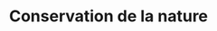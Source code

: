 ---
title: Conservation de la nature
longTitle: 'Conservation de la nature'
tags:
- gccommon
french:
- "[[Nature conservation]]"
---